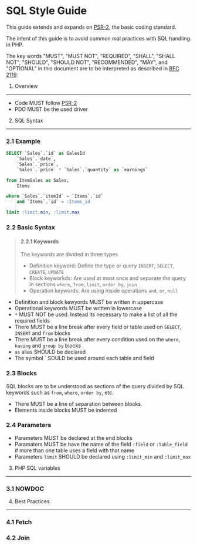 SQL Style Guide
===============

This guide extends and expands on [PSR-2][], the basic coding standard.

The intent of this guide is to avoid common mal practices with SQL handling in PHP.

The key words "MUST", "MUST NOT", "REQUIRED", "SHALL", "SHALL NOT", "SHOULD",
"SHOULD NOT", "RECOMMENDED", "MAY", and "OPTIONAL" in this document are to be
interpreted as described in [RFC 2119][].

[RFC 2119]: http://www.ietf.org/rfc/rfc2119.txt
[PSR-2]: https://github.com/php-fig/fig-standards/blob/master/accepted/PSR-2-coding-style-guide.md

1. Overview
-----------

- Code MUST follow [PSR-2][]
- PDO MUST be the used driver

2. SQL Syntax
--------------

### 2.1 Example

```SQL
SELECT `Sales`.`id` as SalesId
    `Sales`.`date`,
    `Sales`.`price`,
    `Sales`.`price` * `Sales`.`quantity` as `earnings`

from ItemSales as Sales,
    Items

where `Sales`.`itemId` = `Items`.`id`
    and `Items`.`id` = :Items_id

limit :limit.min, :limit.max
```

### 2.2 Basic Syntax

> #### 2.2.1 Keywords
> 
> The keywords are divided in three types
> 
> - Definition keyword: Define the type or query `INSERT`, `SELECT`, `CREATE`, `UPDATE`
> - Block keyworkds: Are used at most once and separate the query in sections `where`, `from`, `limit`, `order by`, `join`
> - Operation keywords: Are using inside operations `and`, `or`, `null`

- Definition and block kewyords MUST be written in uppercase
- Operational keywords MUST be written in lowercase
- `*` MUST NOT be used. Instead its necessary to make a list of all the required fields
- There MUST be a line break after every field or table used on `SELECT`, `INSERT` and `from` blocks
- There MUST be a line break after every condition used on the `where`, `having` and `group by` blocks
- `as` alias SHOULD be declared
- The symbol ` SOULD be used around each table and field

### 2.3 Blocks

SQL blocks are to be understood as sections of the query divided by SQL keywords such as `from`, `where`, `order by`, etc.

- There MUST be a line of separation between blocks.
- Elements inside blocks MUST be indented

### 2.4 Parameters

- Parameters MUST be declared at the end blocks
- Paramaters MUST be have the name of the field `:field` or `:Table_field` if more than one table uses a field with that name
- Parameters `limit` SHOULD be declared using `:limit_min` and `:limit_max`

3. PHP SQL variables
--------------------


### 3.1 NOWDOC

4. Best Practices
-----------------

### 4.1 Fetch

### 4.2 Join
